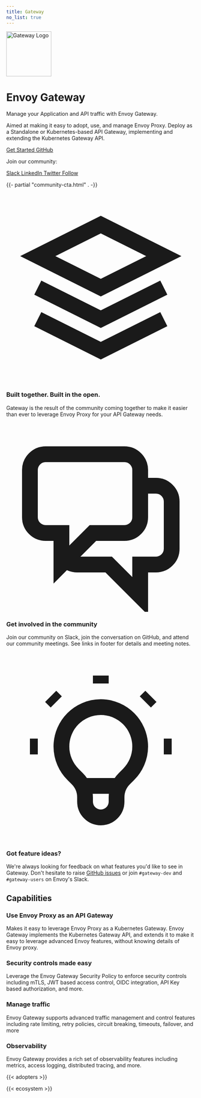 ```yaml
---
title: Gateway
no_list: true
---
```


<div class="home-header">
  <div class="container">
    <img src="/icons/logo-white.svg" alt="Gateway Logo" class="mb-5" style="height: 120px;">
    <h1>Envoy Gateway</h1>
    <p class="lead">
      Manage your Application and API traffic with Envoy Gateway.
    </p>
    <p>
      Aimed at making it easy to adopt, use, and manage Envoy Proxy.
      Deploy as a Standalone or Kubernetes-based API Gateway, implementing and extending the Kubernetes Gateway API.
    </p>
    <div class="mt-5">
      <a class="btn btn-lg btn-glass me-3" href="/docs/tasks/quickstart/">
        <i class="fas fa-rocket me-2"></i>Get Started
      </a>
      <a class="btn btn-lg btn-glass" href="https://github.com/envoyproxy/gateway">
        <i class="fab fa-github me-2"></i>GitHub
      </a>
    </div>
    <div class="mt-4">
      <p class="text-white-50 mb-3">Join our community:</p>
      <div class="d-flex justify-content-center gap-3 flex-wrap">
        <a href="https://envoyproxy.slack.com/archives/C03E6NHLESV" 
           target="_blank" 
           rel="noopener noreferrer"
           class="btn btn-outline-light btn-sm">
          <i class="fab fa-slack me-1"></i>Slack
        </a>
        <a href="https://www.linkedin.com/company/envoyproxy" 
           target="_blank" 
           rel="noopener noreferrer"
           class="btn btn-outline-light btn-sm">
          <i class="fab fa-linkedin me-1"></i>LinkedIn
        </a>
        <a href="https://twitter.com/EnvoyProxy" 
           target="_blank" 
           rel="noopener noreferrer"
           class="btn btn-outline-light btn-sm">
          <i class="fab fa-twitter me-1"></i>Twitter
        </a>
        <a href="https://github.com/envoyproxy/gateway" 
           target="_blank" 
           rel="noopener noreferrer"
           class="btn btn-outline-light btn-sm">
          <i class="fab fa-github me-1"></i>Follow
        </a>
      </div>
    </div>
  </div>
</div>

{{- partial "community-cta.html" . -}}

<section class="feature-section">
  <div class="container">
    <div class="row justify-content-center">
      <article class="col-md-4">
        <div class="feature-box">
          <span class="feature-icon">
            <svg xmlns="http://www.w3.org/2000/svg" viewBox="0 0 24 24" fill="none" stroke="currentColor" stroke-width="2">
              <path d="M12 4L4 8l8 4 8-4-8-4zM4 12l8 4 8-4M4 16l8 4 8-4"/>
            </svg>
          </span>
          <h3>Built together. Built in the open.</h3>
          <p>
            Gateway is the result of the community coming together to make it easier than ever to leverage Envoy Proxy for your API Gateway needs.
          </p>
        </div>
      </article>
      <article class="col-md-4">
        <div class="feature-box">
          <span class="feature-icon">
            <svg xmlns="http://www.w3.org/2000/svg" viewBox="0 0 24 24" fill="none" stroke="currentColor" stroke-width="2">
              <path d="M17 8h2a2 2 0 012 2v6a2 2 0 01-2 2h-2v4l-4-4H9a1.994 1.994 0 01-1.414-.586m0 0L11 14h4a2 2 0 002-2V6a2 2 0 00-2-2H5a2 2 0 00-2 2v6a2 2 0 002 2h2v4l.586-.586z"/>
            </svg>
          </span>
          <h3>Get involved in the community</h3>
          <p>
            Join our community on Slack, join the conversation on GitHub, and attend our community meetings. See links in footer for details and meeting notes.
          </p>
        </div>
      </article>
      <article class="col-md-4">
        <div class="feature-box">
          <span class="feature-icon">
            <svg xmlns="http://www.w3.org/2000/svg" viewBox="0 0 24 24" fill="none" stroke="currentColor" stroke-width="2">
              <path d="M9.663 17h4.673M12 3v1m6.364 1.636l-.707.707M21 12h-1M4 12H3m3.343-5.657l-.707-.707m2.828 9.9a5 5 0 117.072 0l-.548.547A3.374 3.374 0 0014 18.469V19a2 2 0 11-4 0v-.531c0-.895-.356-1.754-.988-2.386l-.548-.547z"/>
            </svg>
          </span>
          <h3>Got feature ideas?</h3>
          <p>
            We're always looking for feedback on what features you'd like to see in Gateway. Don't hesitate to raise <a href="https://github.com/envoyproxy/gateway/issues">GitHub issues</a> or join <code>#gateway-dev</code> and <code>#gateway-users</code> on Envoy's Slack.
          </p>
        </div>
      </article>
    </div>
  </div>
</section>

<section class="capabilities-section">
  <div class="container">
    <h2 class="text-center mb-5">Capabilities</h2>
    <div class="row justify-content-center">
      <article class="col-md-6 mb-4">
        <div class="feature-card">
          <div class="icon-container">
            <i class="fas fa-sitemap"></i>
          </div>
          <h3>Use Envoy Proxy as an API Gateway</h3>
          <p>Makes it easy to leverage Envoy Proxy as a Kubernetes Gateway. Envoy Gateway implements the Kubernetes Gateway API, and extends it to make it easy to leverage advanced Envoy features, without knowing details of Envoy proxy.</p>
        </div>
      </article>
      <article class="col-md-6 mb-4">
        <div class="feature-card">
          <div class="icon-container">
            <i class="fas fa-shield-alt"></i>
          </div>
          <h3>Security controls made easy</h3>
          <p>Leverage the Envoy Gateway Security Policy to enforce security controls including mTLS, JWT based access control, OIDC integration, API Key based authorization, and more.</p>
        </div>
      </article>
      <article class="col-md-6 mb-4">
        <div class="feature-card">
          <div class="icon-container">
            <i class="fas fa-network-wired"></i>
          </div>
          <h3>Manage traffic</h3>
          <p>Envoy Gateway supports advanced traffic management and control features including rate limiting, retry policies, circuit breaking, timeouts, failover, and more</p>
        </div>
      </article>
      <article class="col-md-6 mb-4">
        <div class="feature-card">
          <div class="icon-container">
            <i class="fas fa-chart-line"></i>
          </div>
          <h3>Observability</h3>
          <p>Envoy Gateway provides a rich set of observability features including metrics, access logging, distributed tracing, and more.</p>
        </div>
      </article>
    </div>
  </div>
</section>

{{< adopters >}}

{{< ecosystem >}}
